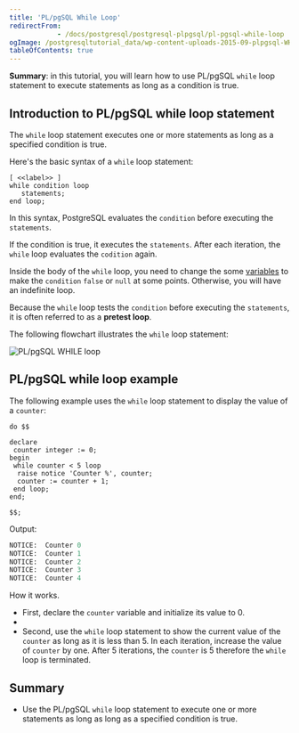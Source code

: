 ```yaml
---
title: 'PL/pgSQL While Loop'
redirectFrom: 
            - /docs/postgresql/postgresql-plpgsql/pl-pgsql-while-loop
ogImage: /postgresqltutorial_data/wp-content-uploads-2015-09-plpgsql-WHILE-loop.png
tableOfContents: true
---
```



**Summary**: in this tutorial, you will learn how to use PL/pgSQL `while` loop statement to execute statements as long as a condition is true.

## Introduction to PL/pgSQL while loop statement

The `while` loop statement executes one or more statements as long as a specified condition is true.

Here's the basic syntax of a `while` loop statement:

```
[ <<label>> ]
while condition loop
   statements;
end loop;
```

In this syntax, PostgreSQL evaluates the `condition` before executing the `statements`.

If the condition is true, it executes the `statements`. After each iteration, the `while` loop evaluates the `codition` again.

Inside the body of the `while` loop, you need to change the some [variables](/docs/postgresql/postgresql-plpgsql/plpgsql-variables) to make the `condition` `false` or `null` at some points. Otherwise, you will have an indefinite loop.

Because the `while` loop tests the `condition` before executing the `statements`, it is often referred to as a **pretest loop**.

The following flowchart illustrates the `while` loop statement:

![PL/pgSQL WHILE loop](/postgresqltutorial_data/wp-content-uploads-2015-09-plpgsql-WHILE-loop.png)

## PL/pgSQL while loop example

The following example uses the `while` loop statement to display the value of a `counter`:

```
do $$

declare
 counter integer := 0;
begin
 while counter < 5 loop
  raise notice 'Counter %', counter;
  counter := counter + 1;
 end loop;
end;

$$;
```

Output:

```sql
NOTICE:  Counter 0
NOTICE:  Counter 1
NOTICE:  Counter 2
NOTICE:  Counter 3
NOTICE:  Counter 4
```

How it works.

- First, declare the `counter` variable and initialize its value to 0.
-
- Second, use the `while` loop statement to show the current value of the `counter` as long as it is less than 5. In each iteration, increase the value of `counter` by one. After 5 iterations, the `counter` is 5 therefore the `while` loop is terminated.

## Summary

- Use the PL/pgSQL `while` loop statement to execute one or more statements as long as long as a specified condition is true.
